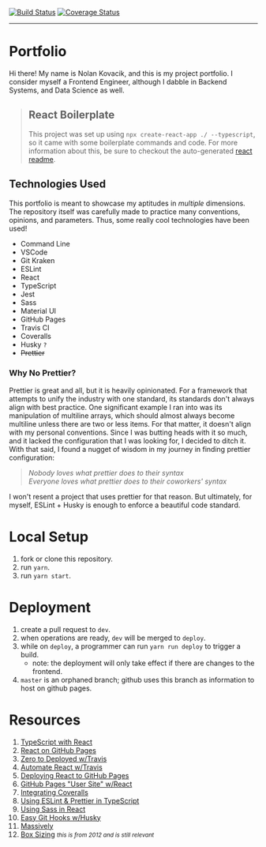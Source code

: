 [![Build Status](https://travis-ci.com/noltron000/noltron000.github.io.svg?branch=deploy)](https://travis-ci.com/noltron000/noltron000.github.io)
[![Coverage Status](https://coveralls.io/repos/github/noltron000/noltron000.github.io/badge.svg?branch=deploy)](https://coveralls.io/github/noltron000/noltron000.github.io?branch=deploy)

---

# Portfolio
Hi there! My name is Nolan Kovacik, and this is my project portfolio.
I consider myself a Frontend Engineer, although I dabble in Backend Systems, and Data Science as well.

> ## React Boilerplate
> This project was set up using `npx create-react-app ./ --typescript`, so it came with some boilerplate commands and code.
> For more information about this, be sure to checkout the auto-generated [react readme](./REACT.md).

## Technologies Used
This portfolio is meant to showcase my aptitudes in *multiple* dimensions.
The repository itself was carefully made to practice many conventions, opinions, and parameters.
Thus, some really cool technologies have been used!
- Command Line
- VSCode
- Git Kraken
- ESLint
- React
- TypeScript
- Jest
- Sass
- Material UI
- GitHub Pages
- Travis CI
- Coveralls
- Husky `?`
- ~~Prettier~~
<!-- - Uglify JS -->
<!-- - Uglify CSS -->

### Why No Prettier?
Prettier is great and all, but it is heavily opinionated.
For a framework that attempts to unify the industry with one standard, its standards don't always align with best practice.
One significant example I ran into was its manipulation of multiline arrays, which should almost always become multiline unless there are two or less items.
For that matter, it doesn't align with my personal conventions.
Since I was butting heads with it so much, and it lacked the configuration that I was looking for, I decided to ditch it.
With that said, I found a nugget of wisdom in my journey in finding prettier configuration:
> *Nobody loves what prettier does to their syntax*<br />
> *Everyone loves what prettier does to their coworkers' syntax*

I won't resent a project that uses prettier for that reason.
But ultimately, for myself, ESLint + Husky is enough to enforce a beautiful code standard.

# Local Setup
1. fork or clone this repository.
1. run `yarn`.
1. run `yarn start`.

# Deployment
1. create a pull request to `dev`.
1. when operations are ready, `dev` will be merged to `deploy`.
1. while on `deploy`, a programmer can run `yarn run deploy` to trigger a build.
	- note: the deployment will only take effect if there are changes to the frontend.
1. `master` is an orphaned branch; github uses this branch as information to host on github pages.

# Resources
1. [TypeScript with React](https://create-react-app.dev/docs/adding-typescript/)
1. [React on GitHub Pages](https://medium.com/the-andela-way/how-to-deploy-your-react-application-to-github-pages-in-less-than-5-minutes-8c5f665a2d2a)
1. [Zero to Deployed w/Travis](https://medium.com/quick-code/from-zero-to-deployed-with-react-travisci-and-surge-9be99350cf8b)
1. [Automate React w/Travis](https://medium.com/@sumn2u/automate-create-react-app-deployment-to-gh-pages-using-travis-ci-b2a97203680b)
1. [Deploying React to GitHub Pages](https://medium.com/the-andela-way/how-to-deploy-your-react-application-to-github-pages-in-less-than-5-minutes-8c5f665a2d2a)
1. [GitHub Pages "User Site" w/React](https://medium.com/swlh/deploying-react-apps-to-github-pages-on-master-branch-creating-a-user-site-bc96c2a37dc8)
1. [Integrating Coveralls](https://medium.com/@okunladekayode/how-i-integrated-coveralls-with-my-nodejs-project-95e88b78ae68)
1. [Using ESLint & Prettier in TypeScript](https://dev.to/robertcoopercode/using-eslint-and-prettier-in-a-typescript-project-53jb)
1. [Using Sass in React](https://scotch.io/tutorials/using-sass-in-create-react-app-v2)
1. [Easy Git Hooks w/Husky](https://www.vojtechruzicka.com/githooks-husky/)
1. [Massively](https://html5up.net/massively)
1. [Box Sizing](https://www.paulirish.com/2012/box-sizing-border-box-ftw/) *<small>this is from 2012 and is still relevant</small>*
